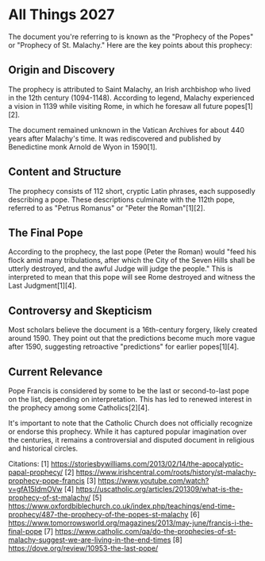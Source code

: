 # All Things 2027

The document you're referring to is known as the "Prophecy of the Popes" or "Prophecy of St. Malachy." Here are the key points about this prophecy:

## Origin and Discovery

The prophecy is attributed to Saint Malachy, an Irish archbishop who lived in the 12th century (1094-1148). According to legend, Malachy experienced a vision in 1139 while visiting Rome, in which he foresaw all future popes[1][2]. 

The document remained unknown in the Vatican Archives for about 440 years after Malachy's time. It was rediscovered and published by Benedictine monk Arnold de Wyon in 1590[1].

## Content and Structure 

The prophecy consists of 112 short, cryptic Latin phrases, each supposedly describing a pope. These descriptions culminate with the 112th pope, referred to as "Petrus Romanus" or "Peter the Roman"[1][2].

## The Final Pope

According to the prophecy, the last pope (Peter the Roman) would "feed his flock amid many tribulations, after which the City of the Seven Hills shall be utterly destroyed, and the awful Judge will judge the people." This is interpreted to mean that this pope will see Rome destroyed and witness the Last Judgment[1][4].

## Controversy and Skepticism

Most scholars believe the document is a 16th-century forgery, likely created around 1590. They point out that the predictions become much more vague after 1590, suggesting retroactive "predictions" for earlier popes[1][4].

## Current Relevance

Pope Francis is considered by some to be the last or second-to-last pope on the list, depending on interpretation. This has led to renewed interest in the prophecy among some Catholics[2][4].

It's important to note that the Catholic Church does not officially recognize or endorse this prophecy. While it has captured popular imagination over the centuries, it remains a controversial and disputed document in religious and historical circles.

Citations:
[1] https://storiesbywilliams.com/2013/02/14/the-apocalyptic-papal-prophecy/
[2] https://www.irishcentral.com/roots/history/st-malachy-prophecy-pope-francis
[3] https://www.youtube.com/watch?v=gfA15IdmOVw
[4] https://uscatholic.org/articles/201309/what-is-the-prophecy-of-st-malachy/
[5] https://www.oxfordbiblechurch.co.uk/index.php/teachings/end-time-prophecy/487-the-prophecy-of-the-popes-st-malachy
[6] https://www.tomorrowsworld.org/magazines/2013/may-june/francis-i-the-final-pope
[7] https://www.catholic.com/qa/do-the-prophecies-of-st-malachy-suggest-we-are-living-in-the-end-times
[8] https://dove.org/review/10953-the-last-pope/